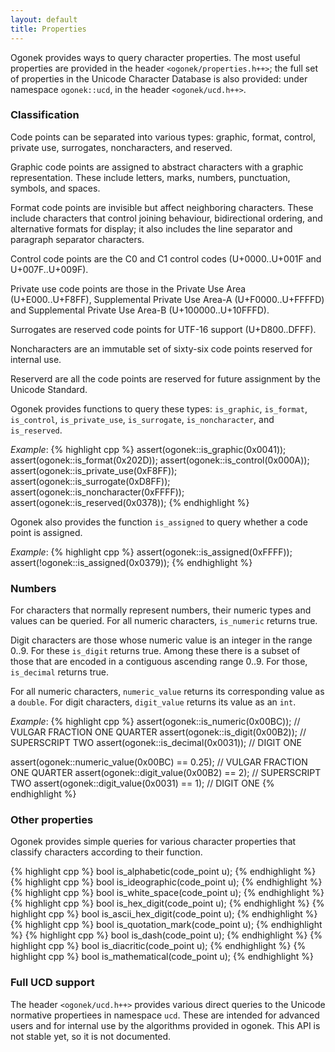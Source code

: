 ```yaml
---
layout: default
title: Properties
---
```


Ogonek provides ways to query character properties. The most useful properties
are provided in the header `<ogonek/properties.h++>`; the full set of properties
in the Unicode Character Database is also provided: under namespace
`ogonek::ucd`, in the header `<ogonek/ucd.h++>`.

### Classification

Code points can be separated into various types: graphic, format, control,
private use, surrogates, noncharacters, and reserved.

Graphic code points are assigned to abstract characters with a graphic
representation. These include letters, marks, numbers, punctuation, symbols, and
spaces.

Format code points are invisible but affect neighboring characters. These
include characters that control joining behaviour, bidirectional ordering, and
alternative formats for display; it also includes the line separator and
paragraph separator characters.

Control code points are the C0 and C1 control codes (U+0000..U+001F and
U+007F..U+009F).

Private use code points are those in the Private Use Area (U+E000..U+F8FF),
Supplemental Private Use Area-A (U+F0000..U+FFFFD) and Supplemental Private Use
Area-B (U+100000..U+10FFFD).

Surrogates are reserved code points for UTF-16 support (U+D800..DFFF).

Noncharacters are an immutable set of sixty-six code points reserved for
internal use.

Reserverd are all the code points are reserved for future assignment by the
Unicode Standard.

Ogonek provides functions to query these types: `is_graphic`, `is_format`,
`is_control`, `is_private_use`, `is_surrogate`, `is_noncharacter`, and
`is_reserved`.

*Example*:
{% highlight cpp %}
assert(ogonek::is_graphic(0x0041));
assert(ogonek::is_format(0x202D));
assert(ogonek::is_control(0x000A));
assert(ogonek::is_private_use(0xF8FF));
assert(ogonek::is_surrogate(0xD8FF));
assert(ogonek::is_noncharacter(0xFFFF));
assert(ogonek::is_reserved(0x0378));
{% endhighlight %}

Ogonek also provides the function `is_assigned` to query whether a code point is
assigned.

*Example*:
{% highlight cpp %}
assert(ogonek::is_assigned(0xFFFF));
assert(!ogonek::is_assigned(0x0379));
{% endhighlight %}

### Numbers

For characters that normally represent numbers, their numeric types and values
can be queried. For all numeric characters, `is_numeric` returns true.

Digit characters are those whose numeric value is an integer in the range 0..9.
For these `is_digit` returns true. Among these there is a subset of those that
are encoded in a contiguous ascending range 0..9. For those, `is_decimal`
returns true.

For all numeric characters, `numeric_value` returns its corresponding value as a
`double`. For digit characters, `digit_value` returns its value as an `int`.

*Example*:
{% highlight cpp %}
assert(ogonek::is_numeric(0x00BC)); // VULGAR FRACTION ONE QUARTER
assert(ogonek::is_digit(0x00B2)); // SUPERSCRIPT TWO
assert(ogonek::is_decimal(0x0031)); // DIGIT ONE

assert(ogonek::numeric_value(0x00BC) == 0.25); // VULGAR FRACTION ONE QUARTER
assert(ogonek::digit_value(0x00B2) == 2); // SUPERSCRIPT TWO
assert(ogonek::digit_value(0x0031) == 1); // DIGIT ONE
{% endhighlight %}

### Other properties

Ogonek provides simple queries for various character properties that classify
characters according to their function.

{% highlight cpp %}
bool is_alphabetic(code_point u);
{% endhighlight %}
{% highlight cpp %}
bool is_ideographic(code_point u);
{% endhighlight %}
{% highlight cpp %}
bool is_white_space(code_point u);
{% endhighlight %}
{% highlight cpp %}
bool is_hex_digit(code_point u);
{% endhighlight %}
{% highlight cpp %}
bool is_ascii_hex_digit(code_point u);
{% endhighlight %}
{% highlight cpp %}
bool is_quotation_mark(code_point u);
{% endhighlight %}
{% highlight cpp %}
bool is_dash(code_point u);
{% endhighlight %}
{% highlight cpp %}
bool is_diacritic(code_point u);
{% endhighlight %}
{% highlight cpp %}
bool is_mathematical(code_point u);
{% endhighlight %}

### Full UCD support

The header `<ogonek/ucd.h++>` provides various direct queries to the Unicode
normative propertiees in namespace `ucd`. These are intended for advanced users
and for internal use by the algorithms provided in ogonek. This API is not
stable yet, so it is not documented.

